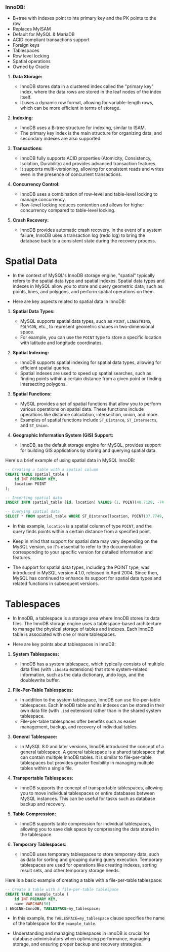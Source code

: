 ### InnoDB:

-  B+tree with indexes point to hte primary key and the PK points to the row
- Replaces MyISAM
- Default for MySQL & MariaDB
- ACID compliant transactions support
- Foreign keys
- Tablespaces
- Row level locking
- Spatial operations
- Owned by Oracle


1. **Data Storage:**
    - InnoDB stores data in a clustered index called the "primary key" index, where the data rows are stored in the leaf nodes of the index itself.
    - It uses a dynamic row format, allowing for variable-length rows, which can be more efficient in terms of storage.

2. **Indexing:**
    - InnoDB uses a B-tree structure for indexing, similar to ISAM.
    - The primary key index is the main structure for organizing data, and secondary indexes are also supported.

3. **Transactions:**
    - InnoDB fully supports ACID properties (Atomicity, Consistency, Isolation, Durability) and provides advanced transaction features.
    - It supports multi-versioning, allowing for consistent reads and writes even in the presence of concurrent transactions.

4. **Concurrency Control:**
    - InnoDB uses a combination of row-level and table-level locking to manage concurrency.
    - Row-level locking reduces contention and allows for higher concurrency compared to table-level locking.

5. **Crash Recovery:**
    - InnoDB provides automatic crash recovery. In the event of a system failure, InnoDB uses a transaction log (redo log) to bring the database back to a consistent state during the recovery process.

# Spatial Data
- In the context of MySQL's InnoDB storage engine, "spatial" typically refers to the spatial data type and spatial indexes. Spatial data types and indexes in MySQL allow you to store and query geometric data, such as points, lines, and polygons, and perform spatial operations on them.

- Here are key aspects related to spatial data in InnoDB:

1. **Spatial Data Types:**
   - MySQL supports spatial data types, such as `POINT`, `LINESTRING`, `POLYGON`, etc., to represent geometric shapes in two-dimensional space.
   - For example, you can use the `POINT` type to store a specific location with latitude and longitude coordinates.

2. **Spatial Indexing:**
   - InnoDB supports spatial indexing for spatial data types, allowing for efficient spatial queries.
   - Spatial indexes are used to speed up spatial searches, such as finding points within a certain distance from a given point or finding intersecting polygons.

3. **Spatial Functions:**
   - MySQL provides a set of spatial functions that allow you to perform various operations on spatial data. These functions include operations like distance calculation, intersection, union, and more.
   - Examples of spatial functions include `ST_Distance`, `ST_Intersects`, and `ST_Union`.

4. **Geographic Information System (GIS) Support:**
   - InnoDB, as the default storage engine for MySQL, provides support for building GIS applications by storing and querying spatial data.

Here's a brief example of using spatial data in MySQL InnoDB:

```sql
-- Creating a table with a spatial column
CREATE TABLE spatial_table (
    id INT PRIMARY KEY,
    location POINT
);

-- Inserting spatial data
INSERT INTO spatial_table (id, location) VALUES (1, POINT(40.7128, -74.0060));

-- Querying spatial data
SELECT * FROM spatial_table WHERE ST_Distance(location, POINT(37.7749, -122.4194)) < 100;
```

- In this example, `location` is a spatial column of type `POINT`, and the query finds points within a certain distance from a specified point.

- Keep in mind that support for spatial data may vary depending on the MySQL version, so it's essential to refer to the documentation corresponding to your specific version for detailed information and features.
- The support for spatial data types, including the POINT type, was introduced in MySQL version 4.1.0, released in April 2004. Since then, MySQL has continued to enhance its support for spatial data types and related functions in subsequent versions.

# Tablespaces
- In InnoDB, a tablespace is a storage area where InnoDB stores its data files. The InnoDB storage engine uses a tablespace-based architecture to manage the physical storage of tables and indexes. Each InnoDB table is associated with one or more tablespaces.

- Here are key points about tablespaces in InnoDB:

1. **System Tablespaces:**
   - InnoDB has a system tablespace, which typically consists of multiple data files (with `.ibdata` extensions) that store system-related information, such as the data dictionary, undo logs, and the doublewrite buffer.

2. **File-Per-Table Tablespaces:**
   - In addition to the system tablespace, InnoDB can use file-per-table tablespaces. Each InnoDB table and its indexes can be stored in their own data file (with `.ibd` extension) rather than in the shared system tablespace.
   - File-per-table tablespaces offer benefits such as easier management, backup, and recovery of individual tables.

3. **General Tablespace:**
   - In MySQL 8.0 and later versions, InnoDB introduced the concept of a general tablespace. A general tablespace is a shared tablespace that can contain multiple InnoDB tables. It is similar to file-per-table tablespaces but provides greater flexibility in managing multiple tables within a single file.

4. **Transportable Tablespaces:**
   - InnoDB supports the concept of transportable tablespaces, allowing you to move individual tablespaces or entire databases between MySQL instances. This can be useful for tasks such as database backup and recovery.

5. **Table Compression:**
   - InnoDB supports table compression for individual tablespaces, allowing you to save disk space by compressing the data stored in the tablespace.

6. **Temporary Tablespaces:**
   - InnoDB uses temporary tablespaces to store temporary data, such as data for sorting and grouping during query execution. Temporary tablespaces are used for operations like creating indexes, sorting result sets, and other temporary storage needs.

Here is a basic example of creating a table with a file-per-table tablespace:

```sql
-- Create a table with a file-per-table tablespace
CREATE TABLE example_table (
    id INT PRIMARY KEY,
    name VARCHAR(50)
) ENGINE=InnoDB, TABLESPACE=my_tablespace;
```

- In this example, the `TABLESPACE=my_tablespace` clause specifies the name of the tablespace for the `example_table`.

- Understanding and managing tablespaces in InnoDB is crucial for database administrators when optimizing performance, managing storage, and ensuring proper backup and recovery strategies.